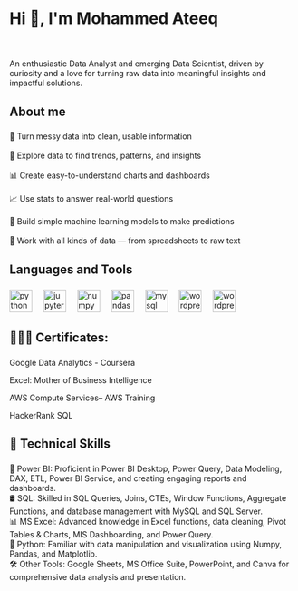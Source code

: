<h1 align="left">Hi 👋, I'm Mohammed Ateeq</h1>

###

<br clear="both">

<p align="left">An enthusiastic Data Analyst and emerging Data Scientist, driven by curiosity and a love for turning raw data into meaningful insights and impactful solutions.</p>

###

<h2 align="left">About me</h2>

###

<p align="left">🧹 Turn messy data into clean, usable information<br><br>🔎 Explore data to find trends, patterns, and insights<br><br>📊 Create easy-to-understand charts and dashboards<br><br>📈 Use stats to answer real-world questions<br><br>🤖 Build simple machine learning models to make predictions<br><br>🧾 Work with all kinds of data — from spreadsheets to raw text</p>

###

<h2 align="left">Languages and Tools</h2>

###

<div align="left">
  <img src="https://cdn.jsdelivr.net/gh/devicons/devicon/icons/python/python-original.svg" height="40" alt="python logo"  />
  <img width="12" />
  <img src="https://cdn.jsdelivr.net/gh/devicons/devicon/icons/jupyter/jupyter-original.svg" height="40" alt="jupyter logo"  />
  <img width="12" />
  <img src="https://cdn.jsdelivr.net/gh/devicons/devicon/icons/numpy/numpy-original.svg" height="40" alt="numpy logo"  />
  <img width="12" />
  <img src="https://cdn.jsdelivr.net/gh/devicons/devicon/icons/pandas/pandas-original.svg" height="40" alt="pandas logo"  />
  <img width="12" />
  <img src="https://cdn.jsdelivr.net/gh/devicons/devicon/icons/mysql/mysql-original.svg" height="40" alt="mysql logo"  />
  <img width="12" />
  <img src="https://cdn.jsdelivr.net/gh/devicons/devicon/icons/wordpress/wordpress-original.svg" height="40" alt="wordpress logo"  />
  <img width="12" />
  <img src="[[https://cdn.jsdelivr.net/gh/devicons/devicon/icons/wordpress/wordpress-original.svg](https://www.google.com/imgres?q=power%20bi%20logo&imgurl=https%3A%2F%2Flogos-world.net%2Fwp-content%2Fuploads%2F2022%2F02%2FMicrosoft-Power-BI-Symbol.png&imgrefurl=https%3A%2F%2Flogos-world.net%2Fpower-bi-logo%2F&docid=G-N3qPsf4AV2UM&tbnid=vqQ-BlaADh3ZPM&vet=12ahUKEwiT8sLSkfCNAxUs-TgGHVg1LIAQM3oECGwQAA..i&w=3840&h=2160&hcb=2&ved=2ahUKEwiT8sLSkfCNAxUs-TgGHVg1LIAQM3oECGwQAA)](https://www.google.com/imgres?q=power%20bi%20logo%20svg&imgurl=https%3A%2F%2Fupload.wikimedia.org%2Fwikipedia%2Fcommons%2Fthumb%2Fc%2Fcf%2FNew_Power_BI_Logo.svg%2F2048px-New_Power_BI_Logo.svg.png&imgrefurl=https%3A%2F%2Fcommons.wikimedia.org%2Fwiki%2FFile%3ANew_Power_BI_Logo.svg&docid=fElY9UANHz96jM&tbnid=HxhoY-wEwkdYOM&vet=12ahUKEwjF0sqSkvCNAxVYmq8BHX-ILxQQM3oECBwQAA..i&w=2048&h=2048&hcb=2&ved=2ahUKEwjF0sqSkvCNAxVYmq8BHX-ILxQQM3oECBwQAA)" height="40" alt="wordpress logo"  />

  
</div>

###

<h2 align="left">🧑🏽‍🎓 Certificates:</h2>

###
<p align="left">Google Data Analytics - Coursera</p>
<p align="left">Excel: Mother of Business Intelligence</p>
<p align="left">AWS Compute Services– AWS Training</p>
<p align="left">HackerRank SQL</p>


###

<h2 align="left">📍 Technical Skills</h2>

###

<p align="left">📐 Power BI: Proficient in Power BI Desktop, Power Query, Data Modeling, DAX, ETL, Power BI Service, and creating engaging reports and dashboards.<br>🛢️ SQL: Skilled in SQL Queries, Joins, CTEs, Window Functions, Aggregate Functions, and database management with MySQL and SQL Server.<br>📊 MS Excel: Advanced knowledge in Excel functions, data cleaning, Pivot Tables & Charts, MIS Dashboarding, and Power Query.<br>🐍 Python: Familiar with data manipulation and visualization using Numpy, Pandas, and Matplotlib.<br>🛠️ Other Tools: Google Sheets, MS Office Suite, PowerPoint, and Canva for comprehensive data analysis and presentation.</p>

###
